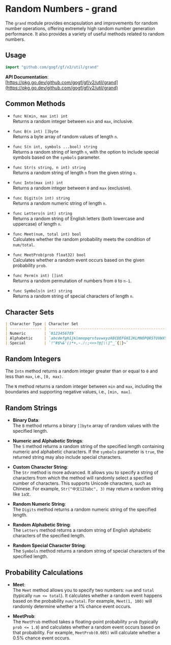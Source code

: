 # Random Numbers - grand

The `grand` module provides encapsulation and improvements for random number operations, offering extremely high random number generation performance. It also provides a variety of useful methods related to random numbers.

## Usage

```go
import "github.com/gogf/gf/v2/util/grand"
```

**API Documentation**:  
[https://pkg.go.dev/github.com/gogf/gf/v2/util/grand](https://pkg.go.dev/github.com/gogf/gf/v2/util/grand)

## Common Methods

- `func N(min, max int) int`  
  Returns a random integer between `min` and `max`, inclusive.

- `func B(n int) []byte`  
  Returns a byte array of random values of length `n`.

- `func S(n int, symbols ...bool) string`  
  Returns a random string of length `n`, with the option to include special symbols based on the `symbols` parameter.

- `func Str(s string, n int) string`  
  Returns a random string of length `n` from the given string `s`.

- `func Intn(max int) int`  
  Returns a random integer between `0` and `max` (exclusive).

- `func Digits(n int) string`  
  Returns a random numeric string of length `n`.

- `func Letters(n int) string`  
  Returns a random string of English letters (both lowercase and uppercase) of length `n`.

- `func Meet(num, total int) bool`  
  Calculates whether the random probability meets the condition of `num/total`.

- `func MeetProb(prob float32) bool`  
  Calculates whether a random event occurs based on the given probability `prob`.

- `func Perm(n int) []int`  
  Returns a random permutation of numbers from `0` to `n-1`.

- `func Symbols(n int) string`  
  Returns a random string of special characters of length `n`.

## Character Sets

```markdown
| Character Type | Character Set                                          |
| -------------- | ------------------------------------------------------ |
| Numeric        | `0123456789`                                           |
| Alphabetic     | `abcdefghijklmnopqrstuvwxyzABCDEFGHIJKLMNOPQRSTUVWXYZ` |
| Special        | `!"#$%&'()*+,-./:;<=>?@[\\]^_`{|}~`                    |
```

## Random Integers

The `Intn` method returns a random integer greater than or equal to `0` and less than `max`, i.e., `[0, max)`.

The `N` method returns a random integer between `min` and `max`, including the boundaries and supporting negative values, i.e., `[min, max]`.

## Random Strings

- **Binary Data**:  
  The `B` method returns a binary `[]byte` array of random values with the specified length.

- **Numeric and Alphabetic Strings**:  
  The `S` method returns a random string of the specified length containing numeric and alphabetic characters. If the `symbols` parameter is `true`, the returned string may also include special characters.

- **Custom Character String**:  
  The `Str` method is more advanced. It allows you to specify a string of characters from which the method will randomly select a specified number of characters. This supports Unicode characters, such as Chinese. For example, `Str("中文123abc", 3)` may return a random string like `1a文`.

- **Random Numeric String**:  
  The `Digits` method returns a random numeric string of the specified length.

- **Random Alphabetic String**:  
  The `Letters` method returns a random string of English alphabetic characters of the specified length.

- **Random Special Character String**:  
  The `Symbols` method returns a random string of special characters of the specified length.

## Probability Calculations

- **Meet**:  
  The `Meet` method allows you to specify two numbers: `num` and `total` (typically `num <= total`). It calculates whether a random event happens based on the probability `num/total`. For example, `Meet(1, 100)` will randomly determine whether a 1% chance event occurs.

- **MeetProb**:  
  The `MeetProb` method takes a floating-point probability `prob` (typically `prob <= 1.0`) and calculates whether a random event occurs based on that probability. For example, `MeetProb(0.005)` will calculate whether a 0.5% chance event occurs.
